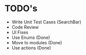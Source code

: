 # TODO's

- Write Unit Test Cases (SearchBar)
- Code Review
- UI Fixes
- Use Enums (Done)
- Move to modules (Done)
- Use actions (Done)